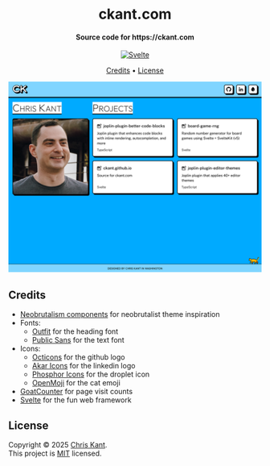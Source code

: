 <h1 align="center">
  <br>
  ckant.com
  <br>
</h1>

<h4 align="center">Source code for https://ckant.com</h4>

<p align="center">
  <a href="https://svelte.dev">
    <img alt="Svelte" src="https://img.shields.io/badge/svelte-ff3e00.svg?style=for-the-badge&logo=svelte&logoColor=white&logoBackground=white" />
  </a>
</p>

<p align="center">
  <a href="#credits">Credits</a> •
  <a href="#license">License</a>
</p>

<div align="center"><img src="media/preview.png" alt="preview"></div>

## Credits
- [Neobrutalism components](https://www.neobrutalism.dev) for neobrutalist theme inspiration
- Fonts:
  - [Outfit](https://github.com/Outfitio/Outfit-Fonts) for the heading font
  - [Public Sans](https://public-sans.digital.gov) for the text font
- Icons:
  - [Octicons](https://primer.style/octicons) for the github logo
  - [Akar Icons](https://akaricons.com) for the linkedin logo
  - [Phosphor Icons](https://phosphoricons.com) for the droplet icon
  - [OpenMoji](https://openmoji.org/) for the cat emoji
- [GoatCounter](https://www.goatcounter.com/) for page visit counts
- [Svelte](https://svelte.dev) for the fun web framework

## License

Copyright © 2025 [Chris Kant](https://github.com/ckant).<br />
This project is [MIT](https://github.com/ckant/ckant.github.io/blob/main/LICENSE) licensed.
